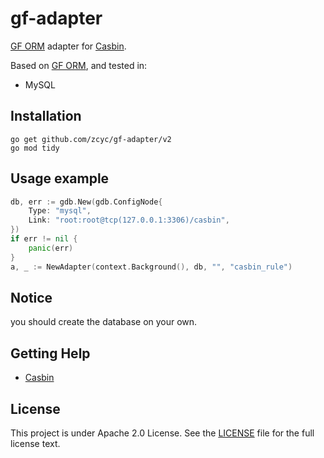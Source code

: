 gf-adapter
====

[GF ORM](https://github.com/gogf/gf) adapter for [Casbin](https://github.com/casbin/casbin). 

Based on [GF ORM](https://github.com/gogf/gf), and tested in:
- MySQL

## Installation

    go get github.com/zcyc/gf-adapter/v2
    go mod tidy

## Usage example

```go
db, err := gdb.New(gdb.ConfigNode{
    Type: "mysql",
    Link: "root:root@tcp(127.0.0.1:3306)/casbin",
})
if err != nil {
    panic(err)
}
a, _ := NewAdapter(context.Background(), db, "", "casbin_rule")
```

## Notice
you should create the database on your own.

## Getting Help

- [Casbin](https://github.com/casbin/casbin)

## License

This project is under Apache 2.0 License. See the [LICENSE](LICENSE) file for the full license text.
